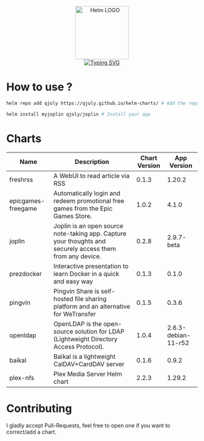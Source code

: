<p align="center">
    <img src="https://helm.sh/img/helm.svg" width="140px" alt="Helm LOGO"/>
    <br>
    <a href="https://qjoly.github.io/helm-charts"><img src="https://readme-typing-svg.herokuapp.com?font=Fira+Code&pause=1000&color=0F1689&background=FFFFFF00&center=true&vCenter=true&width=435&lines=QJOLY’s+Chart+Repository;qjoly.github.io%2Fhelm-charts;+Feel+free+to+contribute" alt="Typing SVG" /></a>
</p>

# How to use ? 

```bash
helm repo add qjoly https://qjoly.github.io/helm-charts/ # Add the repo to your helm
```
```bash
helm install myjoplin qjoly/joplin # Install your app
```

# Charts

| Name  | Description | Chart Version | App Version |
|-------|-------------|---------------|-------------|
| freshrss | A WebUI to read article via RSS | 0.1.3 | 1.20.2 |
| epicgames-freegame | Automatically login and redeem promotional free games from the Epic Games Store. | 1.0.2 | 4.1.0 |
| joplin | Joplin is an open source note-taking app. Capture your thoughts and securely access them from any device. | 0.2.8 | 2.9.7-beta |
| prezdocker | Interactive presentation to learn Docker in a quick and easy way | 0.1.3 | 0.1.0 |
| pingvin | Pingvin Share is self-hosted file sharing platform and an alternative for WeTransfer | 0.1.5 | 0.3.6 |
| openldap | OpenLDAP is the open-source solution for LDAP (Lightweight Directory Access Protocol). | 1.0.4 | 2.6.3-debian-11-r52 |
| baikal | Baïkal is a lightweight CalDAV+CardDAV server | 0.1.6 | 0.9.2 |
| plex-nfs | Plex Media Server Helm chart | 2.2.3 | 1.29.2 |


# Contributing 

I gladly accept Pull-Requests, feel free to open one if you want to correct/add a chart. 
